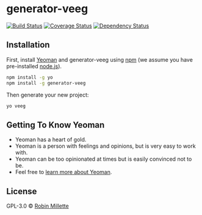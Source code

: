 # generator-veeg
[![Build Status](https://travis-ci.org/millette/generator-veeg.svg?branch=master)](https://travis-ci.org/millette/generator-veeg)
[![Coverage Status](https://coveralls.io/repos/github/millette/generator-veeg/badge.svg?branch=master)](https://coveralls.io/github/millette/generator-veeg?branch=master)
[![Dependency Status](https://gemnasium.com/badges/github.com/millette/generator-veeg.svg)](https://gemnasium.com/github.com/millette/generator-veeg)

## Installation

First, install [Yeoman](http://yeoman.io) and generator-veeg using [npm](https://www.npmjs.com/) (we assume you have pre-installed [node.js](https://nodejs.org/)).

```bash
npm install -g yo
npm install -g generator-veeg
```

Then generate your new project:

```bash
yo veeg
```

## Getting To Know Yeoman

 * Yeoman has a heart of gold.
 * Yeoman is a person with feelings and opinions, but is very easy to work with.
 * Yeoman can be too opinionated at times but is easily convinced not to be.
 * Feel free to [learn more about Yeoman](http://yeoman.io/).

## License

GPL-3.0 © [Robin Millette](http://robin.millette.info/)


[npm-image]: https://badge.fury.io/js/generator-veeg.svg
[npm-url]: https://npmjs.org/package/generator-veeg
[travis-image]: https://travis-ci.org/millette/generator-veeg.svg?branch=master
[travis-url]: https://travis-ci.org/millette/generator-veeg
[daviddm-image]: https://david-dm.org/millette/generator-veeg.svg?theme=shields.io
[daviddm-url]: https://david-dm.org/millette/generator-veeg
[coveralls-image]: https://coveralls.io/repos/millette/generator-veeg/badge.svg
[coveralls-url]: https://coveralls.io/r/millette/generator-veeg
